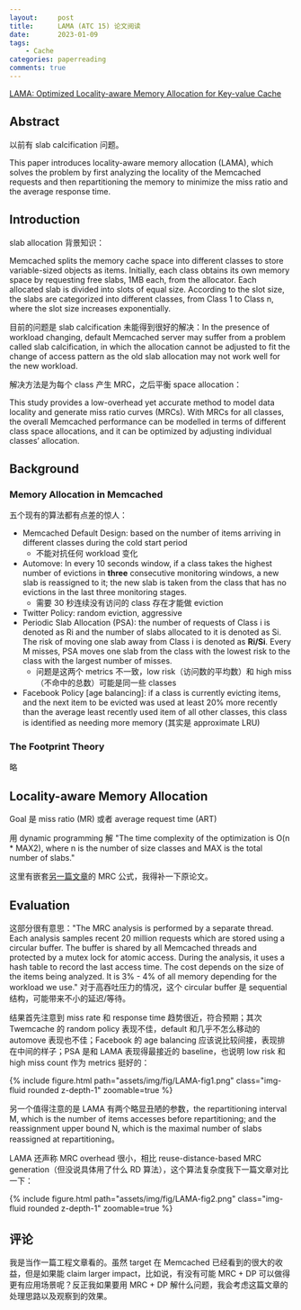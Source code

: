 ```yaml
---
layout:     post
title:      LAMA (ATC 15) 论文阅读
date:       2023-01-09
tags:
    - Cache
categories: paperreading
comments: true
---
```


[LAMA: Optimized Locality-aware Memory Allocation for Key-value Cache](https://www.usenix.org/conference/atc15/technical-session/presentation/hu)

## Abstract

以前有 slab calcification 问题。

This paper introduces locality-aware memory allocation (LAMA), which solves the problem by first analyzing the locality of the Memcached requests and then repartitioning the memory to minimize the miss ratio and the average response time.

## Introduction

slab allocation 背景知识：

Memcached splits the memory cache space into different classes to store variable-sized objects as items. Initially, each class obtains its own memory space by requesting free slabs, 1MB each, from the allocator. Each allocated slab is divided into slots of equal size. According to the slot size, the slabs are categorized into different classes, from Class 1 to Class n, where the slot size increases exponentially.

目前的问题是 slab calcification 未能得到很好的解决：In the presence of workload changing, default Memcached server may suffer from a problem called slab calcification, in which the allocation cannot be adjusted to fit the change of access pattern as the old slab allocation may not work well for the new workload.

解决方法是为每个 class 产生 MRC，之后平衡 space allocation：

This study provides a low-overhead yet accurate method to model data locality and generate miss ratio curves (MRCs). With MRCs for all classes, the overall Memcached performance can be modelled in terms of different class space allocations, and it can be optimized by adjusting individual classes’ allocation.

## Background

### Memory Allocation in Memcached

五个现有的算法都有点差的惊人：

- Memcached Default Design: based on the number of items arriving in different classes during the cold start period
  - 不能对抗任何 workload 变化
- Automove: In every 10 seconds window, if a class takes the highest number of evictions in **three** consecutive monitoring windows, a new slab is reassigned to it; the new slab is taken from the class that has no evictions in the last three monitoring stages.
  - 需要 30 秒连续没有访问的 class 存在才能做 eviction
- Twitter Policy: random eviction, aggressive
- Periodic Slab Allocation (PSA): the number of requests of Class i is denoted as Ri and the number of slabs allocated to it is denoted as Si. The risk of moving one slab away from Class i is denoted as **Ri/Si**. Every M misses, PSA moves one slab from the class with the lowest risk to the class with the largest number of misses.
  - 问题是这两个 metrics 不一致，low risk（访问数的平均数）和 high miss（不命中的总数）可能是同一些 classes
- Facebook Policy [age balancing]: if a class is currently evicting items, and the next item to be evicted was used at least 20% more recently than the average least recently used item of all other classes, this class is identified as needing more memory (其实是 approximate LRU)

### The Footprint Theory

略

## Locality-aware Memory Allocation

Goal 是 miss ratio (MR) 或者 average request time (ART)

用 dynamic programming 解 "The time complexity of the optimization is O(n * MAX2), where n is the number of size classes and MAX is the total number of slabs."

这里有嵌套[另一篇文章](https://ieeexplore.ieee.org/document/6113843)的 MRC 公式，我得补一下原论文。

## Evaluation

这部分很有意思："The MRC analysis is performed by a separate thread. Each analysis samples recent 20 million requests which are stored using a circular buffer. The buffer is shared by all Memcached threads and protected by a mutex lock for atomic access. During the analysis, it uses a hash table to record the last access time. The cost depends on the size of the items being analyzed. It is 3% - 4% of all memory depending for the workload we use." 对于高吞吐压力的情况，这个 circular buffer 是 sequential 结构，可能带来不小的延迟/等待。

结果首先注意到 miss rate 和 response time 趋势很近，符合预期；其次 Twemcache 的 random policy 表现不佳，default 和几乎不怎么移动的 automove 表现也不佳；Facebook 的 age balancing 应该说比较间接，表现排在中间的样子；PSA 是和 LAMA 表现得最接近的 baseline，也说明 low risk 和 high miss count 作为 metrics 挺好的：

{% include figure.html path="assets/img/fig/LAMA-fig1.png" class="img-fluid rounded z-depth-1" zoomable=true %}

另一个值得注意的是 LAMA 有两个略显丑陋的参数，the repartitioning interval M, which is the number of items accesses before repartitioning; and the reassignment upper bound N, which is the maximal number of slabs reassigned at repartitioning。

LAMA 还声称 MRC overhead 很小，相比 reuse-distance-based MRC generation（但没说具体用了什么 RD 算法），这个算法复杂度我下一篇文章对比一下：

{% include figure.html path="assets/img/fig/LAMA-fig2.png" class="img-fluid rounded z-depth-1" zoomable=true %}

## 评论

我是当作一篇工程文章看的。虽然 target 在 Memcached 已经看到的很大的收益，但是如果能 claim larger impact，比如说，有没有可能 MRC + DP 可以做得更有应用场景呢？反正我如果要用 MRC + DP 解什么问题，我会考虑这篇文章的处理思路以及观察到的效果。